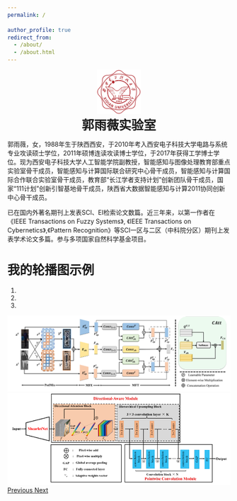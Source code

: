 ```yaml
---
permalink: /

author_profile: true
redirect_from: 
  - /about/
  - /about.html
---
```


<div style="text-align: center;">
    <img src="Guo-Lab-Img/xiaohui.png" alt="xiaohui Image" style="width:20%;"/>
</div>

<div style="text-align: center; font-size: 2em; font-weight: bold;">
    郭雨薇实验室
</div>


郭雨薇，女，1988年生于陕西西安，于2010年考入西安电子科技大学电路与系统专业攻读硕士学位，2011年硕博连读攻读博士学位，于2017年获得工学博士学位。现为西安电子科技大学人工智能学院副教授，智能感知与图像处理教育部重点实验室骨干成员，智能感知与计算国际联合研究中心骨干成员，智能感知与计算国际合作联合实验室骨干成员，教育部“长江学者支持计划”创新团队骨干成员，国家“111计划”创新引智基地骨干成员，陕西省大数据智能感知与计算2011协同创新中心骨干成员。

已在国内外著名期刊上发表SCI、EI检索论文数篇。近三年来，以第一作者在《IEEE Transactions on Fuzzy Systems》, 《IEEE Transactions on Cybernetics》,《Pattern Recognition》等SCI一区与二区（中科院分区）期刊上发表学术论文多篇。参与多项国家自然科学基金项目。

# 我的轮播图示例

<link rel="stylesheet" href="https://stackpath.bootstrapcdn.com/bootstrap/4.5.2/css/bootstrap.min.css">
<script src="https://code.jquery.com/jquery-3.5.1.slim.min.js"></script>
<script src="https://cdn.jsdelivr.net/npm/@popperjs/core@2.9.2/dist/umd/popper.min.js"></script>
<script src="https://stackpath.bootstrapcdn.com/bootstrap/4.5.2/js/bootstrap.min.js"></script>

<div id="carouselExampleIndicators" class="carousel slide" data-ride="carousel">
  <ol class="carousel-indicators">
    <li data-target="#carouselExampleIndicators" data-slide-to="0" class="active"></li>
    <li data-target="#carouselExampleIndicators" data-slide-to="1"></li>
    <li data-target="#carouselExampleIndicators" data-slide-to="2"></li>
  </ol>
  <div class="carousel-inner">
    <div class="carousel-item active">
      <img src="Guo-Lab-Img/cm1.png" class="d-block w-100" alt="Zhang">
    </div>
    <div class="carousel-item">
      <img src="Guo-Lab-Img/lenet.png" class="d-block w-100" alt="Guo">
    </div>
  </div>
  <a class="carousel-control-prev" href="#carouselExampleIndicators" role="button" data-slide="prev">
    <span class="carousel-control-prev-icon" aria-hidden="true"></span>
    <span class="sr-only">Previous</span>
  </a>
  <a class="carousel-control-next" href="#carouselExampleIndicators" role="button" data-slide="next">
    <span class="carousel-control-next-icon" aria-hidden="true"></span>
    <span class="sr-only">Next</span>
  </a>
</div>

